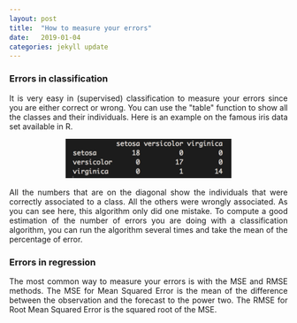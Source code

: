 ```yaml
---
layout: post
title:  "How to measure your errors"
date:   2019-01-04
categories: jekyll update
---
```


### Errors in classification

<div style="text-align: justify">

It is very easy in (supervised) classification to measure your errors since you are either correct or wrong. You can use the "table" function to show all the classes and their individuals. Here is an example on the famous iris data set available in R.

</div>

<p align="center">
	<img src="/images/table.png" width="300">
</p>

<div style="text-align: justify">

All the numbers that are on the diagonal show the individuals that were correctly associated to a class. All the others were wrongly associated. As you can see here, this algorithm only did one mistake. To compute a good estimation of the number of errors you are doing with a classification algorithm, you can run the algorithm several times and take the mean of the percentage of error.

</div>

### Errors in regression

<div style="text-align: justify">

The most common way to measure your errors is with the MSE and RMSE methods. The MSE for Mean Squared Error is the mean of the difference between the observation and the forecast to the power two. The RMSE for Root Mean Squared Error is the squared root of the MSE.

</div>